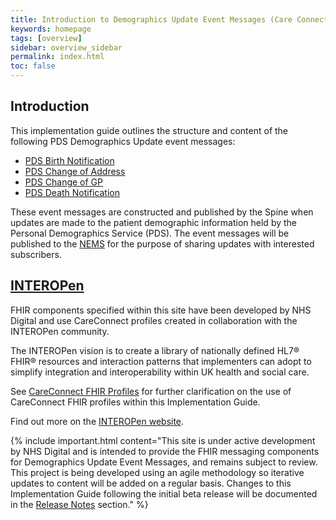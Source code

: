 ```yaml
---
title: Introduction to Demographics Update Event Messages (Care Connect)
keywords: homepage
tags: [overview]
sidebar: overview_sidebar
permalink: index.html
toc: false
---
```


## Introduction ##

This implementation guide outlines the structure and content of the following PDS Demographics Update event messages:

- [PDS Birth Notification](explore_pds_birth_notification.html)
- [PDS Change of Address](explore_pds_change_of_address.html)
- [PDS Change of GP](explore_pds_change_of_gp.html)
- [PDS Death Notification](explore_pds_death_notification.html)

These event messages are constructed and published by the Spine when updates are made to the patient demographic information held by the Personal Demographics Service (PDS). The event messages will be published to the [NEMS](https://developer.nhs.uk/apis/ems-beta/) for the purpose of sharing updates with interested subscribers.


## [INTEROPen](http://www.interopen.org) ##

FHIR components specified within this site have been developed by NHS Digital and use CareConnect profiles created in collaboration with the INTEROPen community. 

The INTEROPen vision is to create a library of nationally defined HL7® FHIR® resources and interaction patterns that implementers can adopt to simplify integration and interoperability within UK health and social care.

See [CareConnect FHIR Profiles](support_careconnect.html) for further clarification on the use of CareConnect FHIR profiles within this Implementation Guide.

Find out more on the [INTEROPen website](http://interopen.org).

{% include important.html content="This site is under active development by NHS Digital and is intended to provide the FHIR messaging components for Demographics Update Event Messages, and remains subject to review. This project is being developed using an agile methodology so iterative updates to content will be added on a regular basis. Changes to this Implementation Guide following the initial beta release will be documented in the [Release Notes](overview_release_notes.html) section." %}